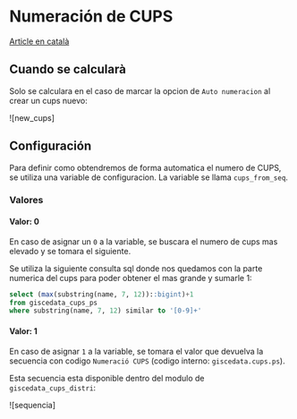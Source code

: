 # Numeración de CUPS

[Article en català](numeracio_cups.ca.md)

## Cuando se calcularà

Solo se calculara en el caso de marcar la opcion de `Auto numeracion` al crear un cups nuevo:

![new_cups]

## Configuración

Para definir como obtendremos de forma automatica el numero de CUPS, se utiliza una variable de configuracion. La variable se llama `cups_from_seq`.

### Valores

#### Valor: 0

En caso de asignar un `0` a la variable, se buscara el numero de cups mas elevado y se tomara el siguiente.

Se utiliza la siguiente consulta sql donde nos quedamos con la parte numerica del cups para poder obtener el mas grande y sumarle 1:

```sql
select (max(substring(name, 7, 12))::bigint)+1
from giscedata_cups_ps
where substring(name, 7, 12) similar to '[0-9]+'
```

#### Valor: 1

En caso de asignar `1` a la variable, se tomara el valor que devuelva la secuencia con codigo `Numeració CUPS` (codigo interno: `giscedata.cups.ps`).

Esta secuencia esta disponible dentro del modulo de `giscedata_cups_distri`:

![sequencia]
